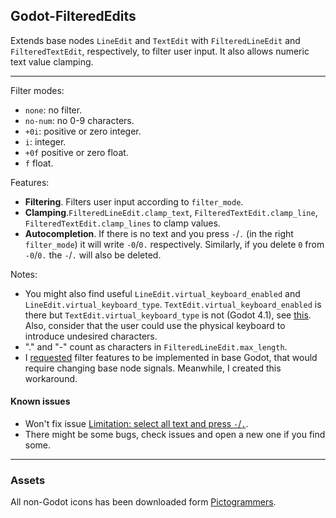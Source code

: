## Godot-FilteredEdits

Extends base nodes `LineEdit` and `TextEdit` with `FilteredLineEdit` and `FilteredTextEdit`, respectively, to filter user input. It also allows numeric text value clamping.

---

Filter modes:
- `none`: no filter.
- `no-num`: no 0-9 characters.
- `+0i`: positive or zero integer.
- `i`: integer.
- `+0f` positive or zero float.
- `f` float.

Features:
- **Filtering**. Filters user input according to `filter_mode`.
- **Clamping**.`FilteredLineEdit.clamp_text`, `FilteredTextEdit.clamp_line`, `FilteredTextEdit.clamp_lines` to clamp values.
- **Autocompletion**. If there is no text and you press `-`/`.` (in the right `filter_mode`) it will write `-0`/`0.` respectively. Similarly, if you delete `0` from `-0`/`0.` the `-`/`.` will also be deleted.

Notes:
- You might also find useful `LineEdit.virtual_keyboard_enabled` and `LineEdit.virtual_keyboard_type`. `TextEdit.virtual_keyboard_enabled` is there but `TextEdit.virtual_keyboard_type` is not (Godot 4.1), see [this](https://github.com/godotengine/godot-proposals/issues/7449). Also, consider that the user could use the physical keyboard to introduce undesired characters.
- "." and "-" count as characters in `FilteredLineEdit.max_length`.
- I [requested](https://github.com/godotengine/godot-proposals/issues/7193) filter features to be implemented in base Godot, that would require changing base node signals. Meanwhile, I created this workaround.

#### Known issues

- Won't fix issue [Limitation: select all text and press `-`/`.`](https://github.com/acgc99/Godot-FilteredEdits/issues/15#issue).
- There might be some bugs, check issues and open a new one if you find some.

---

### Assets

All non-Godot icons has been downloaded form [Pictogrammers](https://pictogrammers.com/docs/general/license/).
